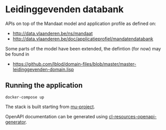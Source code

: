 # Leidinggevenden databank

APIs on top of the Mandaat model and application profile as defined on:
* http://data.vlaanderen.be/ns/mandaat
* http://data.vlaanderen.be/doc/applicatieprofiel/mandatendatabank

Some parts of the model have been extended, the defintion (for now) may be found in
 * https://github.com/lblod/domain-files/blob/master/master-leidinggevenden-domain.lisp

## Running the application
```
docker-compose up
```

The stack is built starting from [mu-project](https://github.com/mu-semtech/mu-project).

OpenAPI documentation can be generated using [cl-resources-openapi-generator](https://github.com/mu-semtech/cl-resources-openapi-generator).